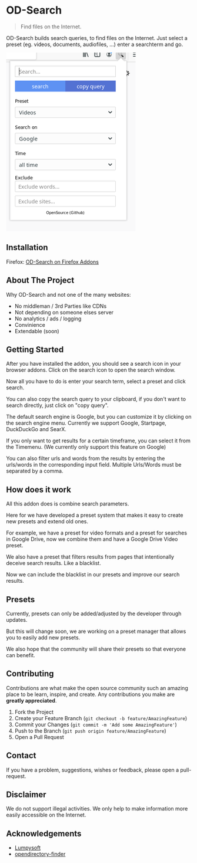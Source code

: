 # OD-Search
> Find files on the Internet.

OD-Search builds search queries, to find files on the Internet. Just select a preset (eg. videos, documents, audiofiles, ...) enter a searchterm and go.

![Screenshot](https://raw.githubusercontent.com/kevgk/OD-Search/master/screenshot.png)

## Installation
Firefox:
[OD-Search on Firefox Addons](https://addons.mozilla.org/de/firefox/addon/od-search/)

## About The Project
Why OD-Search and not one of the many websites:
* No middleman / 3rd Parties like CDNs
* Not depending on someone elses server
* No analytics / ads / logging
* Convinience
* Extendable (soon)

## Getting Started
After you have installed the addon, you should see a search icon in your browser addons. Click on the search icon to open the search window.

Now all you have to do is enter your search term, select a preset and click search.

You can also copy the search query to your clipboard, if you don't want to search directly, just click on "copy query".

The default search engine is Google, but you can customize it by clicking on the search engine menu. Currently we support Google, Startpage, DuckDuckGo and SearX.

If you only want to get results for a certain timeframe, you can select it from the Timemenu. (We currently only support this feature on Google)

You can also filter urls and words from the results by entering the urls/words in the corresponding input field. Multiple Urls/Words must be separated by a comma. 

## How does it work
All this addon does is combine search parameters.

Here for we have developed a preset system that makes it easy to create new presets and extend old ones.

For example, we have a preset for video formats and a preset for searches in Google Drive, now we combine them and have a Google Drive Video preset.

We also have a preset that filters results from pages that intentionally deceive search results. Like a blacklist.

Now we can include the blacklist in our presets and improve our search results.

## Presets
Currently, presets can only be added/adjusted by the developer through updates.

But this will change soon, we are working on a preset manager that allows you to easily add new presets.

We also hope that the community will share their presets so that everyone can benefit.

## Contributing
Contributions are what make the open source community such an amazing place to be learn, inspire, and create. Any contributions you make are **greatly appreciated**.

1. Fork the Project
2. Create your Feature Branch (`git checkout -b feature/AmazingFeature`)
3. Commit your Changes (`git commit -m 'Add some AmazingFeature'`)
4. Push to the Branch (`git push origin feature/AmazingFeature`)
5. Open a Pull Request

## Contact
If you have a problem, suggestions, wishes or feedback, please open a pull-request.

## Disclaimer
We do not support illegal activities. We only help to make information more easily accessible on the Internet.

## Acknowledgements
* [Lumpysoft](https://github.com/level42ca/lumpysoft)
* [opendirectory-finder](https://github.com/ewasion/opendirectory-finder)